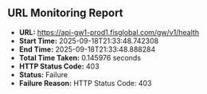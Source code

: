 ## URL Monitoring Report

- **URL:** https://api-gw1-prod1.fisglobal.com/gw/v1/health
- **Start Time:** 2025-09-18T21:33:48.742308
- **End Time:** 2025-09-18T21:33:48.888284
- **Total Time Taken:** 0.145976 seconds
- **HTTP Status Code:** 403
- **Status:** Failure
- **Failure Reason:** HTTP Status Code: 403
